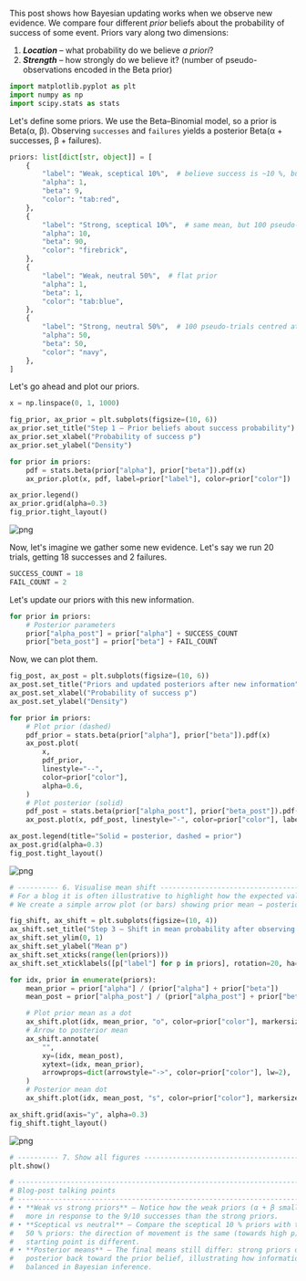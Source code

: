 This post shows how Bayesian updating works when we observe new evidence. We compare four different _prior_ beliefs about the probability of success of some event. Priors vary along two dimensions:

1.  **_Location_** – what probability do we believe _a priori_?
2.  **_Strength_** – how strongly do we believe it? (number of pseudo-observations encoded in the Beta prior)

```python
import matplotlib.pyplot as plt
import numpy as np
import scipy.stats as stats
```

Let's define some priors. We use the Beta–Binomial model, so a prior is Beta(α, β). Observing `successes` and `failures` yields a posterior Beta(α + successes, β + failures).

```python
priors: list[dict[str, object]] = [
    {
        "label": "Weak, sceptical 10%",  # believe success is ~10 %, but weakly held
        "alpha": 1,
        "beta": 9,
        "color": "tab:red",
    },
    {
        "label": "Strong, sceptical 10%",  # same mean, but 100 pseudo-trials (!)
        "alpha": 10,
        "beta": 90,
        "color": "firebrick",
    },
    {
        "label": "Weak, neutral 50%",  # flat prior
        "alpha": 1,
        "beta": 1,
        "color": "tab:blue",
    },
    {
        "label": "Strong, neutral 50%",  # 100 pseudo-trials centred at 0.5
        "alpha": 50,
        "beta": 50,
        "color": "navy",
    },
]
```

Let's go ahead and plot our priors.

```python
x = np.linspace(0, 1, 1000)

fig_prior, ax_prior = plt.subplots(figsize=(10, 6))
ax_prior.set_title("Step 1 – Prior beliefs about success probability")
ax_prior.set_xlabel("Probability of success p")
ax_prior.set_ylabel("Density")

for prior in priors:
    pdf = stats.beta(prior["alpha"], prior["beta"]).pdf(x)
    ax_prior.plot(x, pdf, label=prior["label"], color=prior["color"])

ax_prior.legend()
ax_prior.grid(alpha=0.3)
fig_prior.tight_layout()
```

![png](output_5_0.png)

Now, let's imagine we gather some new evidence. Let's say we run 20 trials, getting 18 successes and 2 failures.

```python
SUCCESS_COUNT = 18
FAIL_COUNT = 2
```

Let's update our priors with this new information.

```python
for prior in priors:
    # Posterior parameters
    prior["alpha_post"] = prior["alpha"] + SUCCESS_COUNT
    prior["beta_post"] = prior["beta"] + FAIL_COUNT
```

Now, we can plot them.

```python
fig_post, ax_post = plt.subplots(figsize=(10, 6))
ax_post.set_title("Priors and updated posteriors after new information")
ax_post.set_xlabel("Probability of success p")
ax_post.set_ylabel("Density")

for prior in priors:
    # Plot prior (dashed)
    pdf_prior = stats.beta(prior["alpha"], prior["beta"]).pdf(x)
    ax_post.plot(
        x,
        pdf_prior,
        linestyle="--",
        color=prior["color"],
        alpha=0.6,
    )
    # Plot posterior (solid)
    pdf_post = stats.beta(prior["alpha_post"], prior["beta_post"]).pdf(x)
    ax_post.plot(x, pdf_post, linestyle="-", color=prior["color"], label=prior["label"])

ax_post.legend(title="Solid = posterior, dashed = prior")
ax_post.grid(alpha=0.3)
fig_post.tight_layout()
```

![png](output_11_0.png)

```python
# ---------- 6. Visualise mean shift ---------------------------------------------
# For a blog it is often illustrative to highlight how the expected value moves.
# We create a simple arrow plot (or bars) showing prior mean → posterior mean.

fig_shift, ax_shift = plt.subplots(figsize=(10, 4))
ax_shift.set_title("Step 3 – Shift in mean probability after observing data")
ax_shift.set_ylim(0, 1)
ax_shift.set_ylabel("Mean p")
ax_shift.set_xticks(range(len(priors)))
ax_shift.set_xticklabels([p["label"] for p in priors], rotation=20, ha="right")

for idx, prior in enumerate(priors):
    mean_prior = prior["alpha"] / (prior["alpha"] + prior["beta"])
    mean_post = prior["alpha_post"] / (prior["alpha_post"] + prior["beta_post"])

    # Plot prior mean as a dot
    ax_shift.plot(idx, mean_prior, "o", color=prior["color"], markersize=8)
    # Arrow to posterior mean
    ax_shift.annotate(
        "",
        xy=(idx, mean_post),
        xytext=(idx, mean_prior),
        arrowprops=dict(arrowstyle="->", color=prior["color"], lw=2),
    )
    # Posterior mean dot
    ax_shift.plot(idx, mean_post, "s", color=prior["color"], markersize=8)

ax_shift.grid(axis="y", alpha=0.3)
fig_shift.tight_layout()
```

![png](output_12_0.png)

```python
# ---------- 7. Show all figures --------------------------------------------------
plt.show()

# ------------------------------------------------------------------------------
# Blog-post talking points
# ------------------------------------------------------------------------------
# • **Weak vs strong priors** – Notice how the weak priors (α + β small) move much
#   more in response to the 9/10 successes than the strong priors.
# • **Sceptical vs neutral** – Compare the sceptical 10 % priors with the neutral
#   50 % priors: the direction of movement is the same (towards high p), but the
#   starting point is different.
# • **Posterior means** – The final means still differ: strong priors drag the
#   posterior back toward the prior belief, illustrating how information is
#   balanced in Bayesian inference.
```

```python

```
